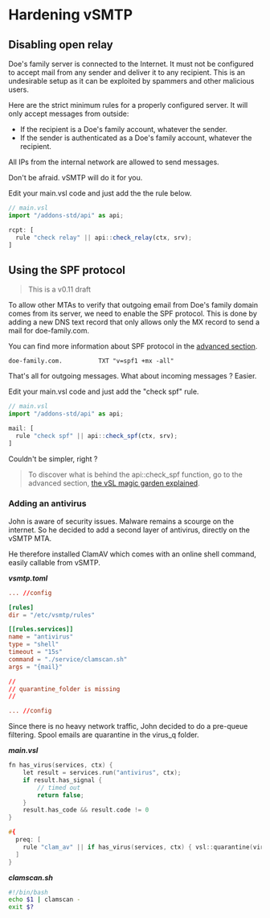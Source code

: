 # Hardening vSMTP

## Disabling open relay

Doe's family server is connected to the Internet. It must not be configured to accept mail from any sender and deliver it to any recipient. This is an undesirable setup as it can be exploited by spammers and other malicious users.

Here are the strict minimum rules for a properly configured server. It will only accept messages from outside:

- If the recipient is a Doe's family account, whatever the sender.
- If the sender is authenticated as a Doe's family account, whatever the recipient.

All IPs from the internal network are allowed to send messages.

Don't be afraid. vSMTP will do it for you.

Edit your main.vsl code and just add the the rule below.

```javascript
// main.vsl
import "/addons-std/api" as api;

rcpt: [
  rule "check relay" || api::check_relay(ctx, srv);
]
```

## Using the SPF protocol

> This is a v0.11 draft

To allow other MTAs to verify that outgoing email from Doe's family domain comes from its server, we need to enable the SPF protocol. This is done by adding a new DNS text record that only allows only the MX record to send a mail for doe-family.com.

You can find more information about SPF protocol in the [advanced section].

[advanced section]: ../../advanced/eam/spf.md

```shell
doe-family.com.          TXT "v=spf1 +mx -all"
```

That's all for outgoing messages. What about incoming messages ? Easier.

Edit your main.vsl code and just add the "check spf" rule.

```javascript
// main.vsl
import "/addons-std/api" as api;

mail: [
  rule "check spf" || api::check_spf(ctx, srv);
]
```

Couldn't be simpler, right ?

> To discover what is behind the api::check_spf function, go to the advanced section, [the vSL magic garden explained].

[the vSL magic garden explained]: ../../advanced/magic.md

### Adding an antivirus

John is aware of security issues. Malware remains a scourge on the internet.
So he decided to add a second layer of antivirus, directly on the vSMTP MTA.

He therefore installed ClamAV which comes with an online shell command, easily callable from vSMTP.

___vsmtp.toml___

```toml
... //config 

[rules]
dir = "/etc/vsmtp/rules"

[[rules.services]]
name = "antivirus"
type = "shell"
timeout = "15s"
command = "./service/clamscan.sh"
args = "{mail}"

//
// quarantine_folder is missing
//

... //config 
```

Since there is no heavy network traffic, John decided to do a pre-queue filtering.
Spool emails are quarantine in the virus_q folder.

___main.vsl___

```c
fn has_virus(services, ctx) {
    let result = services.run("antivirus", ctx);
    if result.has_signal {
        // timed out
        return false;
    }
    result.has_code && result.code != 0
}

#{
  preq: [
    rule "clam_av" || if has_virus(services, ctx) { vsl::quarantine(virus_q) } else { vsl::accept() } 
  ]
}
```

___clamscan.sh___

```bash
#!/bin/bash
echo $1 | clamscan -
exit $?
```
